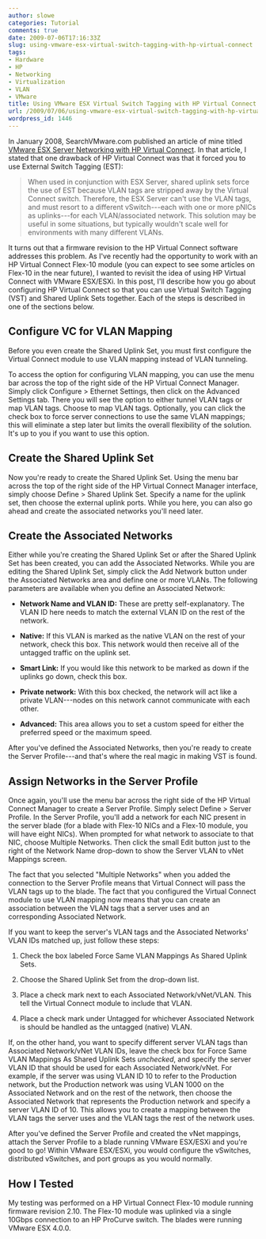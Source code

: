 ```yaml
---
author: slowe
categories: Tutorial
comments: true
date: 2009-07-06T17:16:33Z
slug: using-vmware-esx-virtual-switch-tagging-with-hp-virtual-connect
tags:
- Hardware
- HP
- Networking
- Virtualization
- VLAN
- VMware
title: Using VMware ESX Virtual Switch Tagging with HP Virtual Connect
url: /2009/07/06/using-vmware-esx-virtual-switch-tagging-with-hp-virtual-connect/
wordpress_id: 1446
---
```


In January 2008, SearchVMware.com published an article of mine titled [VMware ESX Server Networking with HP Virtual Connect](http://searchvmware.techtarget.com/tip/0,289483,sid179_gci1295274,00.html). In that article, I stated that one drawback of HP Virtual Connect was that it forced you to use External Switch Tagging (EST):

>When used in conjunction with ESX Server, shared uplink sets force the use of EST because VLAN tags are stripped away by the Virtual Connect switch. Therefore, the ESX Server can't use the VLAN tags, and must resort to a different vSwitch---each with one or more pNICs as uplinks---for each VLAN/associated network. This solution may be useful in some situations, but typically wouldn't scale well for environments with many different VLANs.

It turns out that a firmware revision to the HP Virtual Connect software addresses this problem. As I've recently had the opportunity to work with an HP Virtual Connect Flex-10 module (you can expect to see some articles on Flex-10 in the near future), I wanted to revisit the idea of using HP Virtual Connect with VMware ESX/ESXi. In this post, I'll describe how you go about configuring HP Virtual Connect so that you can use Virtual Switch Tagging (VST) and Shared Uplink Sets together. Each of the steps is described in one of the sections below.

## Configure VC for VLAN Mapping

Before you even create the Shared Uplink Set, you must first configure the Virtual Connect module to use VLAN mapping instead of VLAN tunneling.

To access the option for configuring VLAN mapping, you can use the menu bar across the top of the right side of the HP Virtual Connect Manager. Simply click Configure > Ethernet Settings, then click on the Advanced Settings tab. There you will see the option to either tunnel VLAN tags or map VLAN tags. Choose to map VLAN tags. Optionally, you can click the check box to force server connections to use the same VLAN mappings; this will eliminate a step later but limits the overall flexibility of the solution. It's up to you if you want to use this option.

## Create the Shared Uplink Set

Now you're ready to create the Shared Uplink Set. Using the menu bar across the top of the right side of the HP Virtual Connect Manager interface, simply choose Define > Shared Uplink Set. Specify a name for the uplink set, then choose the external uplink ports. While you here, you can also go ahead and create the associated networks you'll need later.

## Create the Associated Networks

Either while you're creating the Shared Uplink Set or after the Shared Uplink Set has been created, you can add the Associated Networks. While you are editing the Shared Uplink Set, simply click the Add Network button under the Associated Networks area and define one or more VLANs. The following parameters are available when you define an Associated Network:

* **Network Name and VLAN ID:** These are pretty self-explanatory. The VLAN ID here needs to match the external VLAN ID on the rest of the network.

* **Native:** If this VLAN is marked as the native VLAN on the rest of your network, check this box. This network would then receive all of the untagged traffic on the uplink set.

* **Smart Link:** If you would like this network to be marked as down if the uplinks go down, check this box.

* **Private network:** With this box checked, the network will act like a private VLAN---nodes on this network cannot communicate with each other.

* **Advanced:** This area allows you to set a custom speed for either the preferred speed or the maximum speed.

After you've defined the Associated Networks, then you're ready to create the Server Profile---and that's where the real magic in making VST is found.

## Assign Networks in the Server Profile

Once again, you'll use the menu bar across the right side of the HP Virtual Connect Manager to create a Server Profile. Simply select Define > Server Profile. In the Server Profile, you'll add a network for each NIC present in the server blade (for a blade with Flex-10 NICs and a Flex-10 module, you will have eight NICs). When prompted for what network to associate to that NIC, choose Multiple Networks. Then click the small Edit button just to the right of the Network Name drop-down to show the Server VLAN to vNet Mappings screen.

The fact that you selected "Multiple Networks" when you added the connection to the Server Profile means that Virtual Connect will pass the VLAN tags up to the blade. The fact that you configured the Virtual Connect module to use VLAN mapping now means that you can create an association between the VLAN tags that a server uses and an corresponding Associated Network.

If you want to keep the server's VLAN tags and the Associated Networks' VLAN IDs matched up, just follow these steps:

1. Check the box labeled Force Same VLAN Mappings As Shared Uplink Sets.

2. Choose the Shared Uplink Set from the drop-down list.

3. Place a check mark next to each Associated Network/vNet/VLAN. This tell the Virtual Connect module to include that VLAN.

4. Place a check mark under Untagged for whichever Associated Network is should be handled as the untagged (native) VLAN.

If, on the other hand, you want to specify different server VLAN tags than Associated Network/vNet VLAN IDs, leave the check box for Force Same VLAN Mappings As Shared Uplink Sets _unchecked_, and specify the server VLAN ID that should be used for each Associated Network/vNet. For example, if the server was using VLAN ID 10 to refer to the Production network, but the Production network was using VLAN 1000 on the Associated Network and on the rest of the network, then choose the Associated Network that represents the Production network and specify a server VLAN ID of 10. This allows you to create a mapping between the VLAN tags the server uses and the VLAN tags the rest of the network uses.

After you've defined the Server Profile and created the vNet mappings, attach the Server Profile to a blade running VMware ESX/ESXi and you're good to go! Within VMware ESX/ESXi, you would configure the vSwitches, distributed vSwitches, and port groups as you would normally.

## How I Tested

My testing was performed on a HP Virtual Connect Flex-10 module running firmware revision 2.10. The Flex-10 module was uplinked via a single 10Gbps connection to an HP ProCurve switch. The blades were running VMware ESX 4.0.0.

